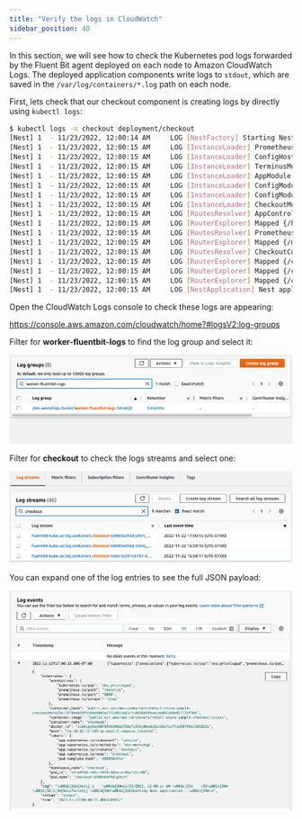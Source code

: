```yaml
---
title: "Verify the logs in CloudWatch"
sidebar_position: 40
---
```


In this section, we will see how to check the Kubernetes pod logs forwarded by the Fluent Bit agent deployed on each node to Amazon CloudWatch Logs. The deployed application components write logs to `stdout`, which are saved in the `/var/log/containers/*.log` path on each node.

First, lets check that our checkout component is creating logs by directly using `kubectl logs`:

```bash
$ kubectl logs -n checkout deployment/checkout 
[Nest] 1  - 11/23/2022, 12:00:14 AM     LOG [NestFactory] Starting Nest application...
[Nest] 1  - 11/23/2022, 12:00:15 AM     LOG [InstanceLoader] PrometheusModule dependencies initialized +123ms
[Nest] 1  - 11/23/2022, 12:00:15 AM     LOG [InstanceLoader] ConfigHostModule dependencies initialized +0ms
[Nest] 1  - 11/23/2022, 12:00:15 AM     LOG [InstanceLoader] TerminusModule dependencies initialized +1ms
[Nest] 1  - 11/23/2022, 12:00:15 AM     LOG [InstanceLoader] AppModule dependencies initialized +1ms
[Nest] 1  - 11/23/2022, 12:00:15 AM     LOG [InstanceLoader] ConfigModule dependencies initialized +1ms
[Nest] 1  - 11/23/2022, 12:00:15 AM     LOG [InstanceLoader] ConfigModule dependencies initialized +0ms
[Nest] 1  - 11/23/2022, 12:00:15 AM     LOG [InstanceLoader] CheckoutModule dependencies initialized +3ms
[Nest] 1  - 11/23/2022, 12:00:15 AM     LOG [RoutesResolver] AppController {/}: +423ms
[Nest] 1  - 11/23/2022, 12:00:15 AM     LOG [RouterExplorer] Mapped {/health, GET} route +3ms
[Nest] 1  - 11/23/2022, 12:00:15 AM     LOG [RoutesResolver] PrometheusController {/metrics}: +1ms
[Nest] 1  - 11/23/2022, 12:00:15 AM     LOG [RouterExplorer] Mapped {/metrics, GET} route +1ms
[Nest] 1  - 11/23/2022, 12:00:15 AM     LOG [RoutesResolver] CheckoutController {/checkout}: +1ms
[Nest] 1  - 11/23/2022, 12:00:15 AM     LOG [RouterExplorer] Mapped {/checkout/:customerId, GET} route +1ms
[Nest] 1  - 11/23/2022, 12:00:15 AM     LOG [RouterExplorer] Mapped {/checkout/:customerId/update, POST} route +1ms
[Nest] 1  - 11/23/2022, 12:00:15 AM     LOG [RouterExplorer] Mapped {/checkout/:customerId/submit, POST} route +1ms
[Nest] 1  - 11/23/2022, 12:00:15 AM     LOG [NestApplication] Nest application successfully started +3ms
```

Open the CloudWatch Logs console to check these logs are appearing:

https://console.aws.amazon.com/cloudwatch/home?#logsV2:log-groups

Filter for **worker-fluentbit-logs** to find the log group and select it:

![CWLogGroup](./assets/log-group.png)

Filter for **checkout** to check the logs streams and select one:

![CWLogStreams](./assets/log-streams.png)

You can expand one of the log entries to see the full JSON payload:

![Podlogs](./assets/logs.png)
